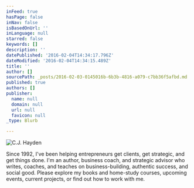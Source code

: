 ```yaml
---
inFeed: true
hasPage: false
inNav: false
isBasedOnUrl: ''
inLanguage: null
starred: false
keywords: []
description: ''
datePublished: '2016-02-04T14:34:17.796Z'
dateModified: '2016-02-04T14:34:15.489Z'
title: ''
author: []
sourcePath: _posts/2016-02-03-0145016b-6b3b-4816-a079-c7bb36f5afbd.md
published: true
authors: []
publisher:
  name: null
  domain: null
  url: null
  favicon: null
_type: Blurb

---
```

![C.J. Hayden](https://s3-us-west-2.amazonaws.com/the-grid-img/p/dee9bd8e58e56360c7f31ec8af25723d7ccffce7.jpg)

Since 1992, I've been helping entrepreneurs get clients, get strategic, and get things done.
I'm an author, business coach, and strategic advisor who writes, coaches, and teaches on business-building, authentic success, and social good. Please explore my books and home-study courses, upcoming events, current projects, or find out how to work with me.